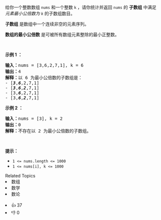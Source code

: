 <p>给你一个整数数组 <code>nums</code> 和一个整数 <code>k</code> ，请你统计并返回 <code>nums</code> 的 <strong>子数组</strong> 中满足 <em>元素最小公倍数为 <code>k</code> </em>的子数组数目。</p>

<p><strong>子数组</strong> 是数组中一个连续非空的元素序列。</p>

<p><strong>数组的最小公倍数</strong> 是可被所有数组元素整除的最小正整数。</p>

<p>&nbsp;</p>

<p><strong>示例 1 ：</strong></p>

<pre><strong>输入：</strong>nums = [3,6,2,7,1], k = 6
<strong>输出：</strong>4
<strong>解释：</strong>以 6 为最小公倍数的子数组是：
- [<em><strong>3</strong></em>,<em><strong>6</strong></em>,2,7,1]
- [<em><strong>3</strong></em>,<em><strong>6</strong></em>,<em><strong>2</strong></em>,7,1]
- [3,<em><strong>6</strong></em>,2,7,1]
- [3,<em><strong>6</strong></em>,<em><strong>2</strong></em>,7,1]
</pre>

<p><strong>示例 2 ：</strong></p>

<pre><strong>输入：</strong>nums = [3], k = 2
<strong>输出：</strong>0
<strong>解释：</strong>不存在以 2 为最小公倍数的子数组。
</pre>

<p>&nbsp;</p>

<p><strong>提示：</strong></p>

<ul> 
 <li><code>1 &lt;= nums.length &lt;= 1000</code></li> 
 <li><code>1 &lt;= nums[i], k &lt;= 1000</code></li> 
</ul>

<div><div>Related Topics</div><div><li>数组</li><li>数学</li><li>数论</li></div></div><br><div><li>👍 37</li><li>👎 0</li></div>